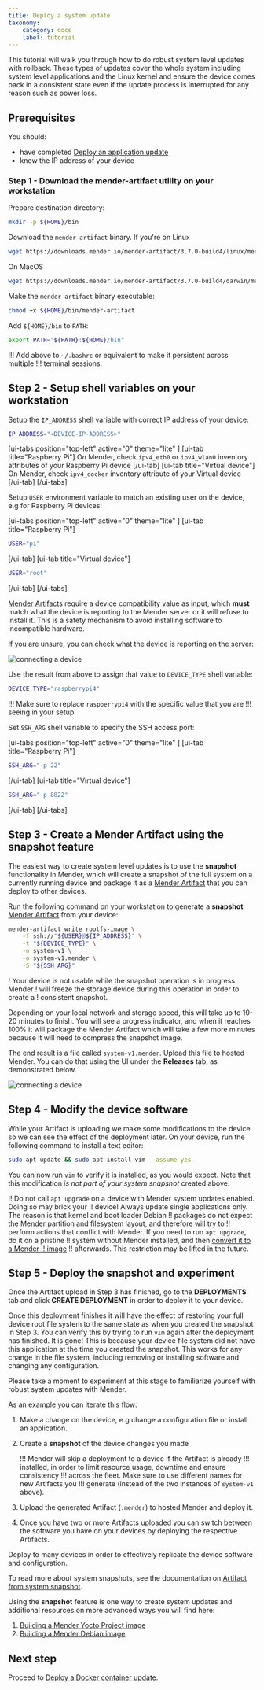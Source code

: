 ```yaml
---
title: Deploy a system update
taxonomy:
    category: docs
    label: tutorial
---
```


This tutorial will walk you through how to do robust system level updates with
rollback. These types of updates cover the whole system including system level
applications and the Linux kernel and ensure the device comes back in a
consistent state even if the update process is interrupted for any reason such
as power loss.


## Prerequisites

You should:

* have completed [Deploy an application update](../02.Deploy-an-application-update/docs.md)
* know the IP address of your device


### Step 1 - Download the mender-artifact utility on your workstation

Prepare destination directory:

```bash
mkdir -p ${HOME}/bin
```

Download the `mender-artifact` binary. If you're on Linux

<!--AUTOVERSION: "mender-artifact/%/"/mender-artifact -->
```bash
wget https://downloads.mender.io/mender-artifact/3.7.0-build4/linux/mender-artifact -O ${HOME}/bin/mender-artifact
```

On MacOS

<!--AUTOVERSION: "mender-artifact/%/"/mender-artifact -->
```bash
wget https://downloads.mender.io/mender-artifact/3.7.0-build4/darwin/mender-artifact -O ${HOME}/bin/mender-artifact
```


Make the `mender-artifact` binary executable:

```bash
chmod +x ${HOME}/bin/mender-artifact
```

Add `${HOME}/bin` to `PATH`:

```bash
export PATH="${PATH}:${HOME}/bin"
```

!!! Add above to `~/.bashrc` or equivalent to make it persistent across multiple
!!! terminal sessions.


## Step 2 - Setup shell variables on your workstation

Setup the `IP_ADDRESS` shell variable with correct IP address of your device:

```bash
IP_ADDRESS="<DEVICE-IP-ADDRESS>"
```
[ui-tabs position="top-left" active="0" theme="lite" ]
[ui-tab title="Raspberry Pi"]
On Mender, check `ipv4_eth0` or `ipv4_wlan0` inventory attributes of your
Raspberry Pi device
[/ui-tab]
[ui-tab title="Virtual device"]
On Mender, check `ipv4_docker` inventory attribute of your Virtual device
[/ui-tab]
[/ui-tabs]

Setup `USER` environment variable to match an existing user on the device, e.g
for Raspberry Pi devices:

[ui-tabs position="top-left" active="0" theme="lite" ]
[ui-tab title="Raspberry Pi"]
```bash
USER="pi"
```
[/ui-tab]
[ui-tab title="Virtual device"]
```bash
USER="root"
```
[/ui-tab]
[/ui-tabs]

[Mender Artifacts](../../02.Overview/03.Artifact/docs.md) require
a device compatibility value as input, which **must** match what the device is
reporting to the Mender server or it will refuse to install it. This is a safety
mechanism to avoid installing software to incompatible hardware.

If you are unsure, you can check what the device is reporting on the server:

![connecting a device](Image_0.png)

Use the result from above to assign that value to `DEVICE_TYPE` shell variable:

```bash
DEVICE_TYPE="raspberrypi4"
```

!!! Make sure to replace `raspberrypi4` with the specific value that you are
!!! seeing in your setup

Set `SSH_ARG` shell variable to specify the SSH access port:

[ui-tabs position="top-left" active="0" theme="lite" ]
[ui-tab title="Raspberry Pi"]
```bash
SSH_ARG="-p 22"
```
[/ui-tab]
[ui-tab title="Virtual device"]
```bash
SSH_ARG="-p 8822"
```
[/ui-tab]
[/ui-tabs]

## Step 3 - Create a Mender Artifact using the snapshot feature

The easiest way to create system level updates is to use the **snapshot**
functionality in Mender, which will create a snapshot of the full system on a
currently running device and package it as a
[Mender Artifact](../../02.Overview/03.Artifact/docs.md) that you
can deploy to other devices.

Run the following command on your workstation to generate a **snapshot**
[Mender Artifact](../../02.Overview/03.Artifact/docs.md) from your
device:

```bash
mender-artifact write rootfs-image \
    -f ssh://"${USER}@${IP_ADDRESS}" \
    -t "${DEVICE_TYPE}" \
    -n system-v1 \
    -o system-v1.mender \
    -S "${SSH_ARG}"
```

! Your device is not usable while the snapshot operation is in progress. Mender
! will freeze the storage device during this operation in order to create a
! consistent snapshot.

Depending on your local network and storage speed, this will take up to
10-20 minutes to finish. You will see a progress indicator, and when it
reaches 100% it will package the Mender Artifact which will take a few more
minutes because it will need to compress the snapshot image.

The end result is a file called `system-v1.mender`. Upload this file to
hosted Mender. You can do that using the UI under the **Releases** tab, as
demonstrated below.

![connecting a device](Image_1.png)


## Step 4 - Modify the device software

While your Artifact is uploading we make some modifications to the device
so we can see the effect of the deployment later.
On your device, run the following command to install a text editor:

```bash
sudo apt update && sudo apt install vim --assume-yes
```

You can now run `vim` to verify it is installed, as you would expect. Note that
this modification *is not part of your system snapshot* created above.

<!-- See MEN-4983 -->
!! Do not call `apt upgrade` on a device with Mender system updates enabled. Doing so may brick your
!! device! Always update single applications only. The reason is that kernel and boot loader Debian
!! packages do not expect the Mender partition and filesystem layout, and therefore will try to
!! perform actions that conflict with Mender. If you need to run `apt upgrade`, do it on a pristine
!! system without Mender installed, and then [convert it to a Mender
!! image](../../04.System-updates-Debian-family/02.Convert-a-Mender-Debian-image/docs.md)
!! afterwards. This restriction may be lifted in the future.


## Step 5 - Deploy the snapshot and experiment

Once the Artifact upload in Step 3 has finished,
go to the **DEPLOYMENTS** tab and click **CREATE DEPLOYMENT** in
order to deploy it to your device.

Once this deployment finishes it will have the effect of restoring your full
device root file system to the same state as when you created the snapshot in Step 3.
You can verify this by trying to run `vim` again after the deployment has finished.
It is gone! This is because your device file system did not have this application
at the time you created the snapshot. This works for any change in the file system,
including removing or installing software and changing any configuration.

Please take a moment to experiment at this stage to familiarize yourself with
robust system updates with Mender.

As an example you can iterate this flow:

1. Make a change on the device, e.g change a configuration file or install an
application.
2. Create a **snapshot** of the device changes you made

    !!! Mender will skip a deployment to a device if the Artifact is already
    !!! installed, in order to limit resource usage, downtime and ensure consistency
    !!! across the fleet. Make sure to use different names for new Artifacts you
    !!! generate (instead of the two instances of `system-v1` above).

3. Upload the generated Artifact (`.mender`) to hosted Mender and deploy it.
4. Once you have two or more Artifacts uploaded you can switch between the
   software you have on your devices by deploying the respective Artifacts.

Deploy to many devices in order to effectively replicate the device software
and configuration.

To read more about system snapshots, see the documentation on
[Artifact from system snapshot](../../06.Artifact-creation/02.Create-an-Artifact-with-system-snapshot/docs.md).

Using the **snapshot** feature is one way to create system updates and additional
resources on more advanced ways you will find here:

1. [Building a Mender Yocto Project image](../../05.System-updates-Yocto-Project/03.Build-for-demo/docs.md)
2. [Building a Mender Debian image](../../04.System-updates-Debian-family/02.Convert-a-Mender-Debian-image/docs.md)

## Next step

Proceed to [Deploy a Docker container update](../04.Deploy-a-container-update/docs.md).
